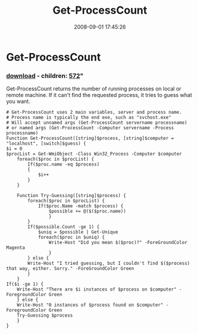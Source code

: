 ﻿---
pid:            564
parent:         0
children:       572
poster:         Jeremy Pavleck
title:          Get-ProcessCount
date:           2008-09-01 17:45:26
format:         posh
---

# Get-ProcessCount

### [download](564.ps1) - children: [572](572.md)"

Get-ProcessCount returns the number of running processes on local or remote machine. If it can't find the requested process, it tries to guess what you want.

```posh
# Get-ProcessCount uses 2 main variables, server and process name.
# Process name is typically the end exe, such as "svchost.exe"
# Will accept unnamed args (Get-ProcessCount servername processname)
# or named args (Get-ProcessCount -Computer servername -Process processname)
Function Get-ProcessCount([string]$process, [string]$computer = "localhost", [switch]$guess) {
$i = 0
$procList = Get-WmiObject -Class Win32_Process -Computer $computer
	foreach($proc in $procList) {
		If($proc.name -eq $process)
		{
			$i++
		}
	}
	
	Function Try-Guessing([string]$process) {
		foreach($proc in $procList) {
			If($proc.Name -match $process) {
				$possible += @($($proc.name))
				}
		}
		If($possible.Count -ge 1) {
			$uniq = $possible | Get-Unique
			foreach($proc in $uniq) {
				Write-Host "Did you mean $($proc)?" -ForeGroundColor Magenta
				}
		} else {
		Write-Host "I tried guessing, but I couldn't find $($process) that way, either. Sorry." -ForeGroundColor Green
		}
	}	
If($i -ge 1) {
	Write-Host "There are $i instances of $process on $computer" -ForegroundColor Green
	} else {
	Write-Host "0 instances of $process found on $computer" -ForegroundColor Green
	Try-Guessing $process
	}
}

```
